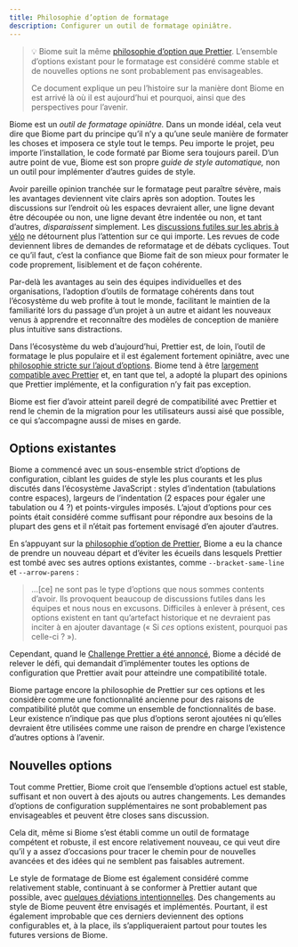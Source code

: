 ```yaml
---
title: Philosophie d’option de formatage
description: Configurer un outil de formatage opiniâtre.
---
```


>💡 Biome suit la même [philosophie d’option que Prettier](https://prettier.io/docs/en/option-philosophy). L’ensemble d’options existant pour le formatage est considéré comme stable et de nouvelles options ne sont probablement pas envisageables.
>
>Ce document explique un peu l’histoire sur la manière dont Biome en est arrivé là où il est aujourd’hui et pourquoi, ainsi que des perspectives pour l’avenir.

Biome est un *outil de formatage opiniâtre.* Dans un monde idéal, cela veut dire que Biome part du principe qu’il n’y a qu’une seule manière de formater les choses et imposera ce style tout le temps. Peu importe le projet, peu importe l’installation, le code formaté par Biome sera toujours pareil. D’un autre point de vue, Biome est son propre *guide de style automatique,* non un outil pour implémenter d’autres guides de style.

Avoir pareille opinion tranchée sur le formatage peut paraître sévère, mais les avantages deviennent vite clairs après son adoption. Toutes les discussions sur l’endroit où les espaces devraient aller, une ligne devant être découpée ou non, une ligne devant être indentée ou non, et tant d’autres, *disparaissent* simplement. Les [discussions futiles sur les abris à vélo](https://fr.wikipedia.org/wiki/Loi_de_futilité_de_Parkinson) ne détournent plus l’attention sur ce qui importe. Les revues de code deviennent libres de demandes de reformatage et de débats cycliques. Tout ce qu’il faut, c’est la confiance que Biome fait de son mieux pour formater le code proprement, lisiblement et de façon cohérente.

Par-delà les avantages au sein des équipes individuelles et des organisations, l’adoption d’outils de formatage cohérents dans tout l’écosystème du web profite à tout le monde, facilitant le maintien de la familiarité lors du passage d’un projet à un autre et aidant les nouveaux venus à apprendre et reconnaître des modèles de conception de manière plus intuitive sans distractions.

Dans l’écosystème du web d’aujourd’hui, Prettier est, de loin, l’outil de formatage le plus populaire et il est également fortement opiniâtre, avec une [philosophie stricte sur l’ajout d’options](https://prettier.io/docs/en/option-philosophy). Biome tend à être [largement compatible avec Prettier](/fr/blog/biome-wins-prettier-challenge) et, en tant que tel, a adopté la plupart des opinions que Prettier implémente, et la configuration n’y fait pas exception.

Biome est fier d’avoir atteint pareil degré de compatibilité avec Prettier et rend le chemin de la migration pour les utilisateurs aussi aisé que possible, ce qui s’accompagne aussi de mises en garde.

## Options existantes

Biome a commencé avec un sous-ensemble strict d’options de configuration, ciblant les guides de style les plus courants et les plus discutés dans l’écosystème JavaScript&nbsp;: styles d’indentation (tabulations contre espaces), largeurs de l’indentation (2 espaces pour égaler une tabulation ou 4&nbsp;?) et points-virgules imposés. L’ajout d’options pour ces points était considéré comme suffisant pour répondre aux besoins de la plupart des gens et il n’était pas fortement envisagé d’en ajouter d’autres.

En s’appuyant sur la [philosophie d’option de Prettier](https://prettier.io/docs/en/option-philosophy), Biome a eu la chance de prendre un nouveau départ et d’éviter les écueils dans lesquels Prettier est tombé avec ses autres options existantes, comme `--bracket-same-line` et `--arrow-parens`&nbsp;:

> …[ce] ne sont pas le type d’options que nous sommes contents d’avoir. Ils provoquent beaucoup de discussions futiles dans les équipes et nous nous en excusons. Difficiles à enlever à présent, ces options existent en tant qu’artefact historique et ne devraient pas inciter à en ajouter davantage («&nbsp;Si *ces* options existent, pourquoi pas celle-ci&nbsp;?&nbsp;»).

Cependant, quand le [Challenge Prettier a été annoncé](https://twitter.com/Vjeux/status/1722733472522142022), Biome a décidé de relever le défi, qui demandait d’implémenter toutes les options de configuration que Prettier avait pour atteindre une compatibilité totale.

Biome partage encore la philosophie de Prettier sur ces options et les considère comme une fonctionnalité ancienne pour des raisons de compatibilité plutôt que comme un ensemble de fonctionnalités de base. Leur existence n’indique pas que plus d’options seront ajoutées ni qu’elles devraient être utilisées comme une raison de prendre en charge l’existence d’autres options à l’avenir.

## Nouvelles options

Tout comme Prettier, Biome croit que l’ensemble d’options actuel est stable, suffisant et non ouvert à des ajouts ou autres changements. Les demandes d’options de configuration supplémentaires ne sont probablement pas envisageables et peuvent être closes sans discussion.

Cela dit, même si Biome s’est établi comme un outil de formatage compétent et robuste, il est encore relativement nouveau, ce qui veut dire qu’il y a assez d’occasions pour tracer le chemin pour de nouvelles avancées et des idées qui ne semblent pas faisables autrement.

Le style de formatage de Biome est également considéré comme relativement stable, continuant à se conformer à Prettier autant que possible, avec [quelques déviations intentionnelles](https://github.com/biomejs/biome/issues/739). Des changements au style de Biome peuvent être envisagés et implémentés. Pourtant, il est également improbable que ces derniers deviennent des options configurables et, à la place, ils s’appliqueraient partout pour toutes les futures versions de Biome.